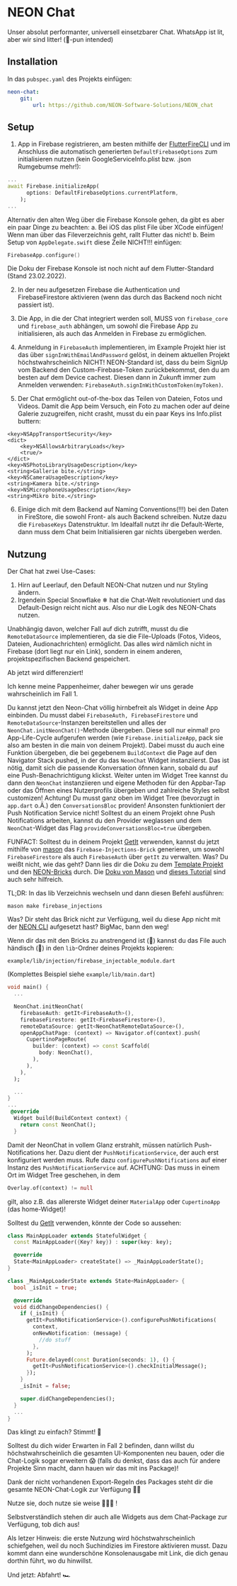
# NEON Chat

Unser absolut performanter, universell einsetzbarer Chat. WhatsApp ist lit, aber wir sind litter! (🏴󠁧󠁢󠁥󠁮󠁧󠁿-pun intended)

## Installation
In das ```pubspec.yaml``` des Projekts einfügen:

```yaml
neon-chat:
    git: 
        url: https://github.com/NEON-Software-Solutions/NEON_chat
```

## Setup
1. App in Firebase registrieren, am besten mithilfe der [FlutterFireCLI][flutterfire_cli_link] und im Anschluss die automatisch generierten ```DefaultFirebaseOptions``` zum initialisieren nutzen (kein GoogleServiceInfo.plist bzw. .json Rumgebumse mehr!):

```dart
...
await Firebase.initializeApp(
      options: DefaultFirebaseOptions.currentPlatform,
    );
...
```

Alternativ den alten Weg über die Firebase Konsole gehen, da gibt es aber ein paar Dinge zu beachten:
  a. Bei iOS das plist File über XCode einfügen! Wenn man über das Fileverzeichnis geht, rallt Flutter das nicht! 
  b. Beim Setup von ```AppDelegate.swift``` diese Zeile NICHT!!! einfügen:

```swift
FirebaseApp.configure()
```
Die Doku der Firebase Konsole ist noch nicht auf dem Flutter-Standard (Stand 23.02.2022).


2. In der neu aufgesetzen Firebase die Authentication und FirebaseFirestore aktivieren (wenn das durch das Backend noch nicht passiert ist).

3. Die App, in die der Chat integriert werden soll, MUSS von ```firebase_core``` und ```firebase_auth``` abhängen, um sowohl die Firebase App zu initialisieren, als auch das Anmelden in Firebase zu ermöglichen.

4. Anmeldung in ```FirebaseAuth``` implementieren, im Example Projekt hier ist das über ```signInWithEmailAndPassword``` gelöst, in deinem aktuellen Projekt höchstwahrscheinlich NICHT! NEON-Standard ist, dass du beim SignUp vom Backend den Custom-Firebase-Token zurückbekommst, den du am besten auf dem Device cachest. Diesen dann in Zukunft immer zum 
Anmelden verwenden: ```FirebaseAuth.signInWithCustomToken(myToken)```.

5. Der Chat ermöglicht out-of-the-box das Teilen von Dateien, Fotos und Videos. Damit die App beim Versuch, ein Foto zu machen oder auf deine Galerie zuzugreifen, nicht crasht, musst du ein paar Keys ins Info.plist buttern: 

```plist
<key>NSAppTransportSecurity</key>
<dict>
	<key>NSAllowsArbitraryLoads</key>
	<true/>
</dict>
<key>NSPhotoLibraryUsageDescription</key>
<string>Gallerie bite.</string>
<key>NSCameraUsageDescription</key>
<string>Kamera bite.</string>
<key>NSMicrophoneUsageDescription</key>
<string>Mikro bite.</string>
```

6. Einige dich mit dem Backend auf Naming Conventions(!!!) bei den Daten in FireStore, die sowohl Front- als auch Backend schreiben. Nutze dazu die ```FirebaseKeys``` Datenstruktur. Im Idealfall nutzt ihr die Default-Werte, dann muss dem Chat beim Initialisieren gar nichts übergeben werden.

## Nutzung

Der Chat hat zwei Use-Cases: 

  1. Hirn auf Leerlauf, den Default NEON-Chat nutzen und nur Styling ändern.
  2. Irgendein Special Snowflake ❄ hat die Chat-Welt revolutioniert und das Default-Design reicht nicht aus. Also nur die Logik des NEON-Chats nutzen.

Unabhängig davon, welcher Fall auf dich zutrifft, musst du die ```RemoteDataSource``` implementieren, da sie die File-Uploads (Fotos, Videos, Dateien, Audionachrichten) ermöglicht. Das alles wird nämlich nicht in Firebase (dort liegt nur ein Link), sondern in einem anderen, projektspezifischen Backend gespeichert.

Ab jetzt wird differenziert!

Ich kenne meine Pappenheimer, daher bewegen wir uns gerade wahrscheinlich im Fall 1. 


Du kannst jetzt den Neon-Chat völlig hirnbefreit als Widget in deine App einbinden. Du musst dabei ```FirebaseAuth, FirebaseFirestore``` und ```RemoteDataSource```-Instanzen bereitstellen und alles der ```NeonChat.initNeonChat()```-Methode übergeben. Diese soll nur einmal! pro App-Life-Cycle aufgerufen werden (wie ```Firebase.initializeApp```, pack sie also am besten in die main von deinem Projekt). Dabei musst du auch eine Funktion übergeben, die bei gegebenem ```BuildContext``` die Page auf den Navigator Stack pushed, in der du das ```NeonChat``` Widget instanziierst. Das ist nötig, damit sich die passende Konversation öfnnen kann, sobald du auf eine Push-Benachrichtigung klickst. Weiter unten im Widget Tree kannst du dann den ```NeonChat``` instanziieren und eigene Methoden für den Appbar-Tap oder das Öffnen eines Nutzerprofils übergeben und zahlreiche Styles selbst customizen! Achtung! Du musst ganz oben im Widget Tree (bevorzugt in ```app.dart``` o.Ä.) den ```ConversationsBloc``` providen! Ansonsten funktioniert der Push Notification Service nicht! Solltest du an einem Projekt ohne Push Notifications arbeiten, kannst du den Provider weglassen und dem ```NeonChat```-Widget das Flag ```provideConversationsBloc=true``` übergeben.

FUNFACT: Solltest du in deinem Projekt [GetIt][get_it_link] verwenden, kannst du jetzt mithilfe von [mason][mason_link] das ```Firebase-Injections-Brick``` generieren, um sowohl ```FirebaseFirestore``` als auch ```FirebaseAuth``` über ```getIt``` zu verwalten. Was? Du weißt nicht, wie das geht? 
Dann lies dir die Doku zu dem [Template Projekt][template_project_link] und den [NEON-Bricks][neon_bricks_link] durch. Die [Doku von Mason][mason_link] und [dieses Tutorial][mason_tutorial_link] sind auch sehr hilfreich.

TL;DR:
In das lib Verzeichnis wechseln und dann diesen Befehl ausführen:

```mason make firebase_injections```

Was? Dir steht das Brick nicht zur Verfügung, weil du diese App nicht mit der [NEON CLI][neon_cli_link] aufgesetzt hast? BigMac, bann den weg!

Wenn dir das mit den Bricks zu anstrengend ist (🤨) kannst du das File auch händisch (🤢) in den ```lib```-Ordner deines Projekts kopieren:

```example/lib/injection/firebase_injectable_module.dart```


(Komplettes Beispiel siehe ```example/lib/main.dart```)

```dart
void main() {
  ...

  NeonChat.initNeonChat(
    firebaseAuth: getIt<FirebaseAuth>(),
    firebaseFirestore: getIt<FirebaseFirestore>(),
    remoteDataSource: getIt<NeonChatRemoteDataSource>(),
    openAppChatPage: (context) => Navigator.of(context).push(
      CupertinoPageRoute(
        builder: (context) => const Scaffold(
          body: NeonChat(),
        ),
      ),
    ),
  );

  ...
}
...
 @override
  Widget build(BuildContext context) {
    return const NeonChat();
  }
```

Damit der NeonChat in vollem Glanz erstrahlt, müssen natürlich Push-Notifications her. Dazu dient der ```PushNotificationService```, der auch erst konfiguriert werden muss. Rufe dazu ```configurePushNotifications``` auf einer Instanz des ```PushNotificationService``` auf. ACHTUNG: Das muss in einem Ort im Widget Tree geschehen, in dem 
```dart 
Overlay.of(context) != null
```
gilt, also z.B. das allererste Widget deiner ```MaterialApp``` oder ```CupertinoApp``` (das home-Widget)!

Solltest du [GetIt][get_it_link] verwenden, könnte der Code so aussehen:

```dart
class MainAppLoader extends StatefulWidget {
  const MainAppLoader({Key? key}) : super(key: key);

  @override
  State<MainAppLoader> createState() => _MainAppLoaderState();
}

class _MainAppLoaderState extends State<MainAppLoader> {
  bool _isInit = true;

  @override
  void didChangeDependencies() {
    if (_isInit) {
      getIt<PushNotificationService>().configurePushNotifications(
        context,
        onNewNotification: (message) {
          //do stuff
        },
      );
      Future.delayed(const Duration(seconds: 1), () {
        getIt<PushNotificationService>().checkInitialMessage();
      });
    }
    _isInit = false;

    super.didChangeDependencies();
  }
  ...
}
```

Das klingt zu einfach? Stimmt! 🥴

Solltest du dich wider Erwarten in Fall 2 befinden, dann willst du höchstwahrscheinlich die gesamten UI-Komponenten neu bauen, oder die Chat-Logik sogar erweitern 😱 (falls du denkst, dass das auch für andere Projekte Sinn macht, dann hauen wir das mit ins Package)!

Dank der nicht vorhandenen Export-Regeln des Packages steht dir die gesamte NEON-Chat-Logik zur Verfügung 💪🏻 

Nutze sie, doch nutze sie weise 🧙🏻‍♂️ !

Selbstverständlich stehen dir auch alle Widgets aus dem Chat-Package zur Verfügung, tob dich aus!

Als letzer Hinweis: die erste Nutzung wird höchstwahrscheinlich schiefgehen, weil du noch Suchindizies im Firestore aktivieren musst. Dazu kommt dann eine wunderschöne Konsolenausgabe mit Link, die dich genau dorthin führt, wo du hinwillst.

Und jetzt: Abfahrt! 🏎


[flutterfire_cli_link]: https://firebase.flutter.dev/docs/overview/
[get_it_link]: https://pub.dev/packages/get_it
[mason_link]: https://pub.dev/packages/mason_cli
[template_project_link]: https://github.com/julien-neon/NEON_template_project
[neon_bricks_link]: https://github.com/julien-neon/NEON_bricks
[mason_tutorial_link]: https://www.youtube.com/watch?v=G4PTjA6tpTU
[neon_cli_link]: https://github.com/julien-neon/NEON_cli